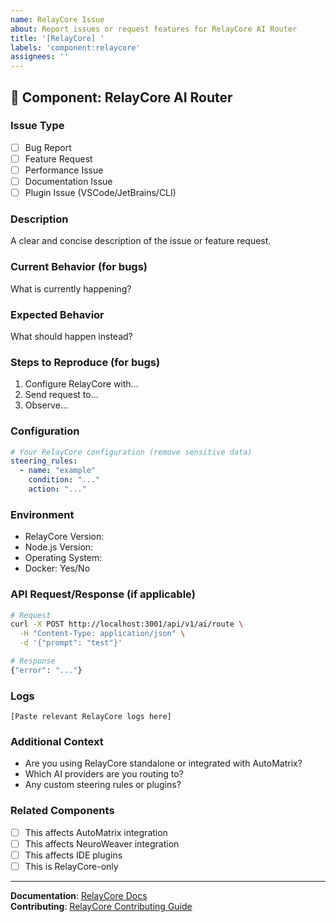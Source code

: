 ```yaml
---
name: RelayCore Issue
about: Report issues or request features for RelayCore AI Router
title: '[RelayCore] '
labels: 'component:relaycore'
assignees: ''
---
```


## 🎯 **Component**: RelayCore AI Router

### **Issue Type**
- [ ] Bug Report
- [ ] Feature Request
- [ ] Performance Issue
- [ ] Documentation Issue
- [ ] Plugin Issue (VSCode/JetBrains/CLI)

### **Description**
A clear and concise description of the issue or feature request.

### **Current Behavior** (for bugs)
What is currently happening?

### **Expected Behavior**
What should happen instead?

### **Steps to Reproduce** (for bugs)
1. Configure RelayCore with...
2. Send request to...
3. Observe...

### **Configuration**
```yaml
# Your RelayCore configuration (remove sensitive data)
steering_rules:
  - name: "example"
    condition: "..."
    action: "..."
```

### **Environment**
- RelayCore Version: 
- Node.js Version: 
- Operating System: 
- Docker: Yes/No

### **API Request/Response** (if applicable)
```bash
# Request
curl -X POST http://localhost:3001/api/v1/ai/route \
  -H "Content-Type: application/json" \
  -d '{"prompt": "test"}'

# Response
{"error": "..."}
```

### **Logs**
```
[Paste relevant RelayCore logs here]
```

### **Additional Context**
- Are you using RelayCore standalone or integrated with AutoMatrix?
- Which AI providers are you routing to?
- Any custom steering rules or plugins?

### **Related Components**
- [ ] This affects AutoMatrix integration
- [ ] This affects NeuroWeaver integration
- [ ] This affects IDE plugins
- [ ] This is RelayCore-only

---

**Documentation**: [RelayCore Docs](../docs/components/relaycore/README.md)  
**Contributing**: [RelayCore Contributing Guide](../docs/components/relaycore/CONTRIBUTING.md)